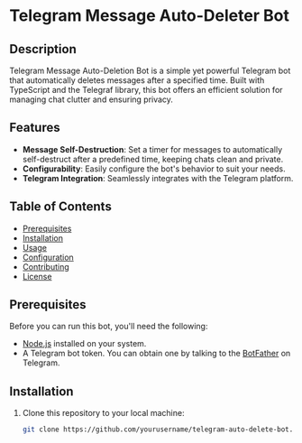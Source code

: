# Telegram Message Auto-Deleter Bot

## Description

Telegram Message Auto-Deletion Bot is a simple yet powerful Telegram bot that automatically deletes messages after a specified time. Built with TypeScript and the Telegraf library, this bot offers an efficient solution for managing chat clutter and ensuring privacy.

## Features

- **Message Self-Destruction**: Set a timer for messages to automatically self-destruct after a predefined time, keeping chats clean and private.
- **Configurability**: Easily configure the bot's behavior to suit your needs.
- **Telegram Integration**: Seamlessly integrates with the Telegram platform.

## Table of Contents

- [Prerequisites](#prerequisites)
- [Installation](#installation)
- [Usage](#usage)
- [Configuration](#configuration)
- [Contributing](#contributing)
- [License](#license)

## Prerequisites

Before you can run this bot, you'll need the following:

- [Node.js](https://nodejs.org/) installed on your system.
- A Telegram bot token. You can obtain one by talking to the [BotFather](https://core.telegram.org/bots#botfather) on Telegram.

## Installation

1. Clone this repository to your local machine:

   ```bash
   git clone https://github.com/yourusername/telegram-auto-delete-bot.git
